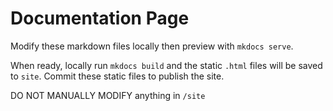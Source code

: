 # Documentation Page

Modify these markdown files locally then preview with `mkdocs serve`.

When ready, locally run `mkdocs build` and the static `.html` files will be saved to `site`. Commit these static files to publish the site.

DO NOT MANUALLY MODIFY anything in `/site`
